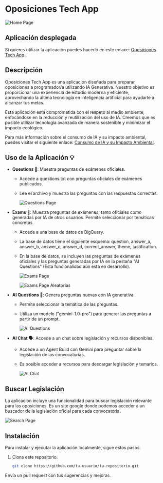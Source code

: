 # Oposiciones Tech App

![Home Page](Images/home_page.png)


## Aplicación desplegada

Si quieres utilizar la aplicación puedes hacerlo en este enlace: [Oposiciones Tech App](https://oposiciones-streamlit-app-qrn7dlmeia-uk.a.run.app/).

## Descripción

Oposiciones Tech App es una aplicación diseñada para preparar oposiciones a programador/a utilizando IA Generativa. Nuestro objetivo es proporcionar una experiencia de estudio moderna y eficiente, aprovechando la última tecnología en inteligencia artificial para ayudarte a alcanzar tus metas.

Esta aplicación está comprometida con el respeto al medio ambiente, enfocándose en la reducción y reutilización del uso de IA. Creemos que es posible utilizar tecnología avanzada de manera sostenible y minimizar el impacto ecológico.

Para más información sobre el consumo de IA y su impacto ambiental, puedes visitar el siguiente enlace: [Consumo de IA y su Impacto Ambiental](https://earth.org/the-green-dilemma-can-ai-fulfil-its-potential-without-harming-the-environment/).

## Uso de la Aplicación 💡

- **Questions 📄**: Muestra preguntas de exámenes oficiales. 
  - Accede a questions.txt con preguntas oficiales de exámenes publicados. 
  - Lee el archivo y muestra las preguntas con las respuestas correctas.
  
      ![Questions Page](Images/questions_page.png)
  
- **Exams 📝**: Muestra preguntas de exámenes, tanto oficiales como generadas por IA de otros usuarios. Permite seleccionar por temáticas concretas.
  - Accede a una base de datos de BigQuery.
  - La base de datos tiene el siguiente esquema: question, answer_a, answer_b, answer_c, answer_d, correct_answer, theme, justification. 
  - En la base de datos, se incluyen las preguntas de exámenes oficiales y las preguntas generadas por IA en la pestaña "AI Questions" (Esta funcionalidad aún está en desarrollo).

    ![Exams Page](Images/exams_page.png)
  
    ![Exams Page Aleatorias](Images/exams_page_aleatorias.png)
  
- **AI Questions 🤖**: Genera preguntas nuevas con IA generativa.
  - Permite seleccionar la temática de las preguntas.
  - Utiliza un modelo ("gemini-1.0-pro") para generar las preguntas a partir de un prompt.

    ![AI Questions](Images/ai_questions.png)
  
- **AI Chat 🗣️**: Accede a un chat sobre legislación y recursos disponibles.
  - Accede a un Agent Build con Gemini para preguntar sobre la legislación de las convocatorias.
  - Es posible acceder a recursos para descargar legislación y temarios.
  
       ![AI Chat](Images/ai_chat.png)
  
## Buscar Legislación

La aplicación incluye una funcionalidad para buscar legislación relevante para las oposiciones.
Es un site google donde podemos acceder a un buscador de la legislación oficial para cada convocatoria.

![Search Page](Images/search_page.png)

## Instalación

Para instalar y ejecutar la aplicación localmente, sigue estos pasos:

1. Clona este repositorio.
   ```bash
   git clone https://github.com/tu-usuario/tu-repositorio.git

Envía un pull request con tus sugerencias y mejoras.

